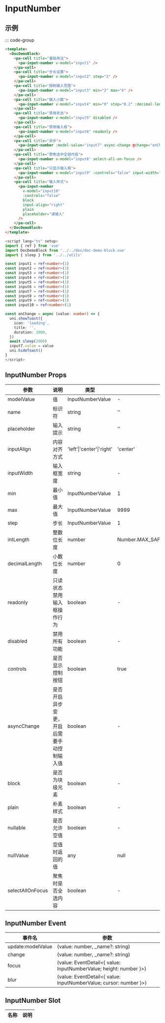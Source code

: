 # InputNumber

## 示例

<!--codes start-->

::: code-group

```html [template]
<template>
  <DocDemoBlock>
    <pa-cell title="基础用法">
      <pa-input-number v-model="input1" />
    </pa-cell>
    <pa-cell title="步长设置">
      <pa-input-number v-model="input2" step="2" />
    </pa-cell>
    <pa-cell title="限制输入范围">
      <pa-input-number v-model="input3" min="2" max="6" />
    </pa-cell>
    <pa-cell title="输入小数">
      <pa-input-number v-model="input4" min="0" step="0.2" :decimal-length="2" />
    </pa-cell>
    <pa-cell title="禁用状态">
      <pa-input-number v-model="input5" disabled />
    </pa-cell>
    <pa-cell title="禁用输入框">
      <pa-input-number v-model="input6" readonly />
    </pa-cell>
    <pa-cell title="异步">
      <pa-input-number :model-value="input7" async-change @change="onChange" />
    </pa-cell>
    <pa-cell title="聚焦选中全部内容">
      <pa-input-number v-model="input8" select-all-on-focus />
    </pa-cell>
    <pa-cell title="只显示输入框">
      <pa-input-number v-model="input9" :controls="false" input-width="92px" />
    </pa-cell>
    <pa-cell title="输入样式">
      <pa-input-number
        v-model="input10"
        :controls="false"
        block
        input-align="right"
        plain
        placeholder="请输入"
      />
    </pa-cell>
  </DocDemoBlock>
</template>
```
```ts [script]
<script lang="ts" setup>
import { ref } from 'vue'
import DocDemoBlock from '../../doc/doc-demo-block.vue'
import { sleep } from '../../utils'

const input1 = ref<number>(1)
const input2 = ref<number>(1)
const input3 = ref<number>(1)
const input4 = ref<number>(1)
const input5 = ref<number>(1)
const input6 = ref<number>(1)
const input7 = ref<number>(1)
const input8 = ref<number>(1)
const input9 = ref<number>(1)
const input10 = ref<number>(1)

const onChange = async (value: number) => {
  uni.showToast({
    icon: 'loading',
    title: '',
    duration: 2000,
  })
  await sleep(2000)
  input7.value = value
  uni.hideToast()
}
</script>
```

<!--codes end-->

## InputNumber Props

<!--props start-->

| 参数 | 说明 | 类型 | 默认值 |
| --- | ----- | --- | --- |
| modelValue | 值 | InputNumberValue | - |
| name | 标识符 | string |  '' |
| placeholder | 输入提示 | string |  '' |
| inputAlign | 内容对齐方式 | 'left'\|'center'\|'right' |  'center' |
| inputWidth | 输入框宽度 | string | - |
| min | 最小值 | InputNumberValue |  1 |
| max | 最大值 | InputNumberValue |  9999 |
| step | 步长 | InputNumberValue |  1 |
| intLength | 整数位长度 | number |  Number.MAX_SAFE_INTEGER.toString().length |
| decimalLength | 小数位长度 | number |  0 |
| readonly | 只读状态禁用输入框操作行为 | boolean | - |
| disabled | 禁用所有功能 | boolean | - |
| controls | 是否显示控制按钮 | boolean |  true |
| asyncChange | 是否开启异步变更，开启后需要手动控制输入值 | boolean | - |
| block | 是否为块级元素 | boolean | - |
| plain | 朴素样式 | boolean | - |
| nullable | 是否允许空值 | boolean | - |
| nullValue | 空值时返回的值 | any |  null |
| selectAllOnFocus | 聚焦时是否全选内容 | boolean | - |

<!--props end-->

## InputNumber Event

<!--event start-->

| 事件名 | 参数 |
| --- | --- |
| update:modelValue | (value: number, _name?: string)  |
| change | (value: number, _name?: string)  |
| focus | (value: EventDetail\<{ value: InputNumberValue; height: number }\>)  |
| blur | (value: EventDetail\<{ value: InputNumberValue; cursor: number }\>)  |

<!--event end-->

## InputNumber Slot

<!--slot start-->

| 名称 | 说明 |
| --- | --- |


<!--slot end-->

